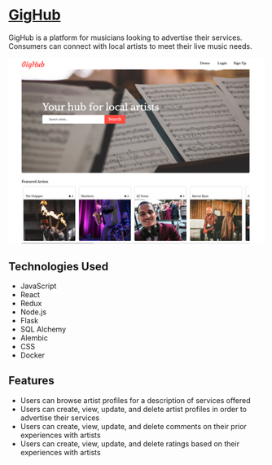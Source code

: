 # [GigHub](https://gighub-aa.herokuapp.com)

GigHub is a platform for musicians looking to advertise their services. Consumers can connect with local artists to meet their live music needs.

![home-page](https://github.com/NR481/GigHub/blob/main/mediaFiles/HomePage.png?raw=true)

## Technologies Used
- JavaScript
- React
- Redux
- Node.js
- Flask
- SQL Alchemy
- Alembic
- CSS
- Docker

## Features
- Users can browse artist profiles for a description of services offered
- Users can create, view, update, and delete artist profiles in order to advertise their services
- Users can create, view, update, and delete comments on their prior experiences with artists
- Users can create, view, update, and delete ratings based on their experiences with artists


